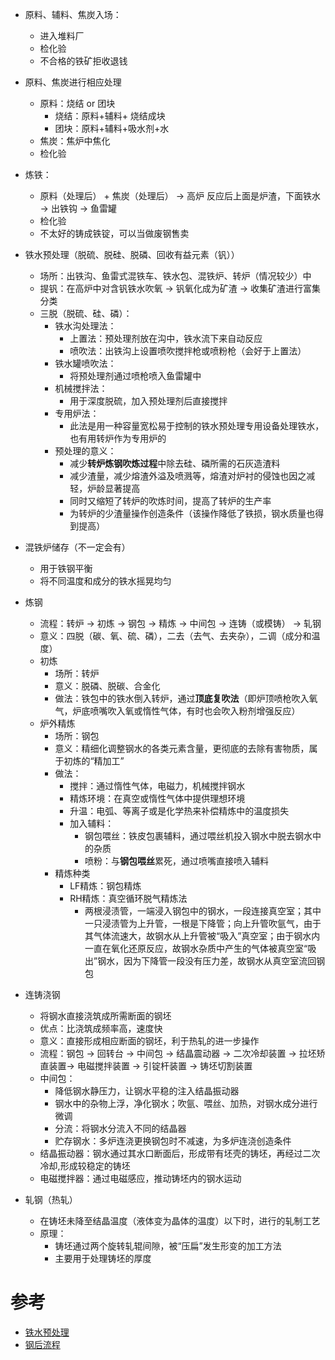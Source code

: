 * 原料、辅料、焦炭入场：
  * 进入堆料厂
  * 检化验
  * 不合格的铁矿拒收退钱
* 原料、焦炭进行相应处理
  * 原料：烧结 or 团块
    * 烧结：原料+辅料+ 烧结成块
    * 团块：原料+辅料+吸水剂+水
  * 焦炭：焦炉中焦化
  * 检化验
* 炼铁：
  * 原料（处理后） + 焦炭（处理后） -> 高炉 反应后上面是炉渣，下面铁水 -> 出铁钩 -> 鱼雷罐
  * 检化验
  * 不太好的铸成铁锭，可以当做废钢售卖
* 铁水预处理（脱硫、脱硅、脱磷、回收有益元素（钒））
  * 场所：出铁沟、鱼雷式混铁车、铁水包、混铁炉、转炉（情况较少）中
  * 提钒：在高炉中对含钒铁水吹氧 -> 钒氧化成为矿渣 -> 收集矿渣进行富集分类
  * 三脱（脱硫、硅、磷）：
    * 铁水沟处理法：
      * 上置法：预处理剂放在沟中，铁水流下来自动反应
      * 喷吹法：出铁沟上设置喷吹搅拌枪或喷粉枪（会好于上置法）
    * 铁水罐喷吹法：
      * 将预处理剂通过喷枪喷入鱼雷罐中
    * 机械搅拌法：
      * 用于深度脱硫，加入预处理剂后直接搅拌
    * 专用炉法：
      * 此法是用一种容量宽松易于控制的铁水预处理专用设备处理铁水，也有用转炉作为专用炉的
    * 预处理的意义：
      * 减少**转炉炼钢吹炼过程**中除去硅、磷所需的石灰造渣料
      * 减少渣量，减少熔渣外溢及喷溅等，熔渣对炉衬的侵蚀也因之减轻，炉龄显著提高
      * 同时又缩短了转炉的吹炼时间，提高了转炉的生产率
      * 为转炉的少渣量操作创造条件（该操作降低了铁损，钢水质量也得到提高）
* 混铁炉储存（不一定会有）
  * 用于铁钢平衡
  * 将不同温度和成分的铁水摇晃均匀
* 炼钢
  * 流程：转炉 -> 初炼 -> 钢包 -> 精炼 -> 中间包 -> 连铸（或模铸） -> 轧钢
  * 意义：四脱（碳、氧、硫、磷），二去（去气、去夹杂），二调（成分和温度）
  * 初炼
    * 场所：转炉
    * 意义：脱磷、脱碳、合金化
    * 做法：铁包中的铁水倒入转炉，通过**顶底复吹法**（即炉顶喷枪吹入氧气，炉底喷嘴吹入氧或惰性气体，有时也会吹入粉剂增强反应）
  * 炉外精炼
    * 场所：钢包
    * 意义：精细化调整钢水的各类元素含量，更彻底的去除有害物质，属于初炼的“精加工”
    * 做法：
      * 搅拌：通过惰性气体，电磁力，机械搅拌钢水
      * 精炼环境：在真空或惰性气体中提供理想环境
      * 升温：电弧、等离子或是化学热来补偿精炼中的温度损失
      * 加入辅料：
        * 钢包喂丝：铁皮包裹辅料，通过喂丝机投入钢水中脱去钢水中的杂质
        * 喷粉：与**钢包喂丝**累死，通过喷嘴直接喷入辅料
    * 精炼种类
      * LF精炼：钢包精炼
      * RH精炼：真空循环脱气精炼法
        * 两根浸渍管，一端浸入钢包中的钢水，一段连接真空室；其中一只浸渍管为上升管，一根是下降管；向上升管吹氩气，由于其气体流速大，故钢水从上升管被“吸入”真空室；由于钢水内一直在氧化还原反应，故钢水杂质中产生的气体被真空室“吸出”钢水，因为下降管一段没有压力差，故钢水从真空室流回钢包

* 连铸浇钢
  * 将钢水直接浇筑成所需断面的钢坯
  * 优点：比浇筑成频率高，速度快
  * 意义：直接形成相应断面的钢坯，利于热轧的进一步操作
  * 流程：钢包 -> 回转台 -> 中间包 -> 结晶震动器 -> 二次冷却装置 -> 拉坯矫直装置-> 电磁搅拌装置 -> 引锭杆装置 -> 铸坯切割装置
  * 中间包：
    * 降低钢水静压力，让钢水平稳的注入结晶振动器
    * 钢水中的杂物上浮，净化钢水；吹氩、喂丝、加热，对钢水成分进行微调
    * 分流：将钢水分流入不同的结晶器
    * 贮存钢水：多炉连浇更换钢包时不减速，为多炉连浇创造条件
  * 结晶振动器：钢水通过其水口断面后，形成带有坯壳的铸坯，再经过二次冷却,形成较稳定的铸坯
  * 电磁搅拌器：通过电磁感应，推动铸坯内的钢水运动
* 轧钢（热轧）
  * 在铸坯未降至结晶温度（液体变为晶体的温度）以下时，进行的轧制工艺
  * 原理：
    * 铸坯通过两个旋转轧辊间隙，被“压扁”发生形变的加工方法
    * 主要用于处理铸坯的厚度


# 参考
* [铁水预处理](https://baike.baidu.com/item/%E9%93%81%E6%B0%B4%E9%A2%84%E5%A4%84%E7%90%86/4105898?fr=aladdin)
* [钢后流程](https://wenku.baidu.com/view/16ed4d4f24284b73f242336c1eb91a37f11132a7.html)